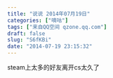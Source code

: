 ```yaml
---
title: "说说 2014年07月19日"
categories: ["嘀咕"]
tags: ["来自QQ空间 qzone.qq.com"]
draft: false
slug: "S6fKBi"
date: "2014-07-19 23:15:32"
---
```


steam上太多的好友离开cs太久了
